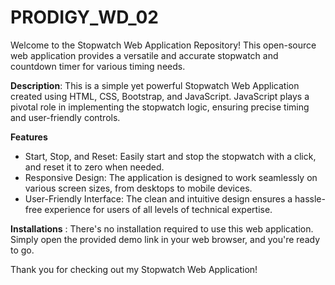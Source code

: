 # PRODIGY_WD_02
Welcome to the Stopwatch Web Application Repository! This open-source web application provides a versatile and accurate stopwatch and countdown timer for various timing needs.

**Description**: This is a simple yet powerful Stopwatch Web Application created using HTML, CSS, Bootstrap, and JavaScript. JavaScript plays a pivotal role in implementing the stopwatch logic, ensuring precise timing and user-friendly controls.

**Features** 
  - Start, Stop, and Reset: Easily start and stop the stopwatch with a click, and reset it to zero when needed.
  - Responsive Design: The application is designed to work seamlessly on various screen sizes, from desktops to mobile devices.
  - User-Friendly Interface: The clean and intuitive design ensures a hassle-free experience for users of all levels of technical expertise.

**Installations** : There's no installation required to use this web application. Simply open the provided demo link in your web browser, and you're ready to go.


Thank you for checking out my Stopwatch Web Application!

